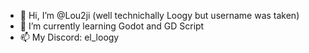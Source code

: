 - 👋 Hi, I’m @Lou2ji (well technichally Loogy but username was taken)
- 🌱 I’m currently learning Godot and GD Script
- 📫 My Discord: el_loogy

<!---
Lou2ji/Lou2ji is a ✨ special ✨ repository because its `README.md` (this file) appears on your GitHub profile.
You can click the Preview link to take a look at your changes.
--->
